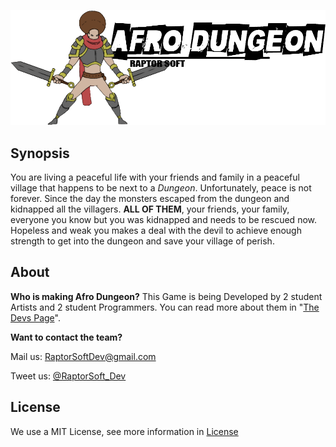 
![alt text](/WikiResources/Banner.png)

**Synopsis**
--------
You are living a peaceful life with your friends and family in a peaceful village that happens to be next to a _Dungeon_.
Unfortunately, peace is not forever. Since the day the monsters escaped from the dungeon and kidnapped all the villagers. **ALL OF THEM**, your friends, your family, everyone you know but you was kidnapped and needs to be rescued now. Hopeless and weak you makes a deal with the devil to achieve enough strength to get into the dungeon and save your village of perish.

 ## About

**Who is making Afro Dungeon?**
This Game is being Developed by 2 student Artists and 2 student Programmers. You can read more about them in "[The Devs Page](https://github.com/RyuuSukeChan/ProjectDungeon/wiki/The-Devs)".

**Want to contact the team?**

Mail us: RaptorSoftDev@gmail.com


Tweet us: [@RaptorSoft_Dev](https://twitter.com/RaptorSoft_dev)

## License
We use a MIT License, see more information in [License](https://github.com/RyuuSukeChan/ProjectDungeon/blob/master/LICENSE)
